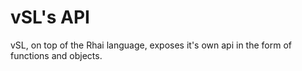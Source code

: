 # vSL's API

vSL, on top of the Rhai language, exposes it's own api in the form of functions and objects.